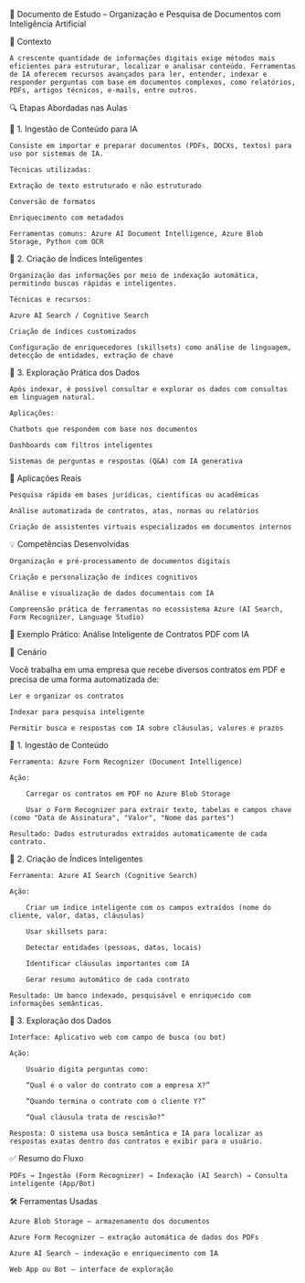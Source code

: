 🧠 Documento de Estudo – Organização e Pesquisa de Documentos com Inteligência Artificial

🧩 Contexto

    A crescente quantidade de informações digitais exige métodos mais eficientes para estruturar, localizar e analisar conteúdo. Ferramentas de IA oferecem recursos avançados para ler, entender, indexar e responder perguntas com base em documentos complexos, como relatórios, PDFs, artigos técnicos, e-mails, entre outros.



🔍 Etapas Abordadas nas Aulas

🔹 1. Ingestão de Conteúdo para IA

    Consiste em importar e preparar documentos (PDFs, DOCXs, textos) para uso por sistemas de IA.

    Técnicas utilizadas:

    Extração de texto estruturado e não estruturado

    Conversão de formatos

    Enriquecimento com metadados

    Ferramentas comuns: Azure AI Document Intelligence, Azure Blob Storage, Python com OCR

🔹 2. Criação de Índices Inteligentes

    Organização das informações por meio de indexação automática, permitindo buscas rápidas e inteligentes.

    Técnicas e recursos:

    Azure AI Search / Cognitive Search

    Criação de índices customizados

    Configuração de enriquecedores (skillsets) como análise de linguagem, detecção de entidades, extração de chave

🔹 3. Exploração Prática dos Dados

    Após indexar, é possível consultar e explorar os dados com consultas em linguagem natural.

    Aplicações:

    Chatbots que respondem com base nos documentos

    Dashboards com filtros inteligentes

    Sistemas de perguntas e respostas (Q&A) com IA generativa

🎯 Aplicações Reais

    Pesquisa rápida em bases jurídicas, científicas ou acadêmicas

    Análise automatizada de contratos, atas, normas ou relatórios

    Criação de assistentes virtuais especializados em documentos internos

💡 Competências Desenvolvidas

    Organização e pré-processamento de documentos digitais

    Criação e personalização de índices cognitivos

    Análise e visualização de dados documentais com IA

    Compreensão prática de ferramentas no ecossistema Azure (AI Search, Form Recognizer, Language Studio)


🧪 Exemplo Prático: Análise Inteligente de Contratos PDF com IA

🎯 Cenário

Você trabalha em uma empresa que recebe diversos contratos em PDF e precisa de uma forma automatizada de:

    Ler e organizar os contratos

    Indexar para pesquisa inteligente

    Permitir busca e respostas com IA sobre cláusulas, valores e prazos

🔹 1. Ingestão de Conteúdo

    Ferramenta: Azure Form Recognizer (Document Intelligence)

    Ação:

        Carregar os contratos em PDF no Azure Blob Storage

        Usar o Form Recognizer para extrair texto, tabelas e campos chave (como "Data de Assinatura", "Valor", "Nome das partes")

    Resultado: Dados estruturados extraídos automaticamente de cada contrato.

🔹 2. Criação de Índices Inteligentes

    Ferramenta: Azure AI Search (Cognitive Search)

    Ação:

        Criar um índice inteligente com os campos extraídos (nome do cliente, valor, datas, cláusulas)

        Usar skillsets para:

        Detectar entidades (pessoas, datas, locais)

        Identificar cláusulas importantes com IA

        Gerar resumo automático de cada contrato

    Resultado: Um banco indexado, pesquisável e enriquecido com informações semânticas.

🔹 3. Exploração dos Dados

    Interface: Aplicativo web com campo de busca (ou bot)

    Ação:

        Usuário digita perguntas como:

        “Qual é o valor do contrato com a empresa X?”

        “Quando termina o contrato com o cliente Y?”

        “Qual cláusula trata de rescisão?”

    Resposta: O sistema usa busca semântica e IA para localizar as respostas exatas dentro dos contratos e exibir para o usuário.


✅ Resumo do Fluxo

    PDFs → Ingestão (Form Recognizer) → Indexação (AI Search) → Consulta inteligente (App/Bot)


🛠️ Ferramentas Usadas

    Azure Blob Storage – armazenamento dos documentos

    Azure Form Recognizer – extração automática de dados dos PDFs

    Azure AI Search – indexação e enriquecimento com IA

    Web App ou Bot – interface de exploração